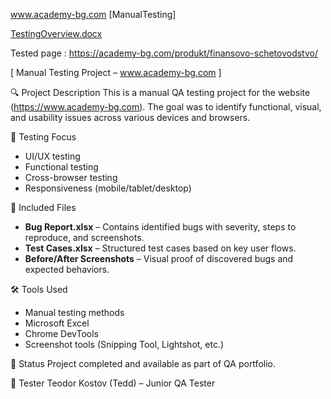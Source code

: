 www.academy-bg.com
[ManualTesting]

[TestingOverview.docx](https://github.com/user-attachments/files/19820585/TestingOverview.docx)

Tested page : https://academy-bg.com/produkt/finansovo-schetovodstvo/

[ Manual Testing Project – www.academy-bg.com ]

 🔍 Project Description
This is a manual QA testing project for the website (https://www.academy-bg.com).
The goal was to identify functional, visual, and usability issues across various devices and browsers.

 🧪 Testing Focus
- UI/UX testing
- Functional testing
- Cross-browser testing
- Responsiveness (mobile/tablet/desktop)

 📂 Included Files
- **Bug Report.xlsx** – Contains identified bugs with severity, steps to reproduce, and screenshots.
- **Test Cases.xlsx** – Structured test cases based on key user flows.
- **Before/After Screenshots** – Visual proof of discovered bugs and expected behaviors.

 🛠️ Tools Used
- Manual testing methods
- Microsoft Excel
- Chrome DevTools
- Screenshot tools (Snipping Tool, Lightshot, etc.)

 📅 Status
 Project completed and available as part of QA portfolio.

 👤 Tester
 Teodor Kostov (Tedd) – Junior QA Tester
